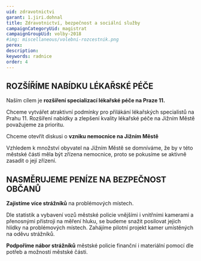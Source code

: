 ```yaml
---
uid: zdravotnictvi
garant: 1.jiri.dohnal
title: Zdravotnictví, bezpečnost a sociální služby
campaignCategoryUid: magistrat
campaignGroupUid: volby-2018
#img: miscellaneous/volebni-rozcestnik.png
perex: 
description: 
keywords: radnice
order: 4
---
```


## ROZŠÍŘÍME NABÍDKU LÉKAŘSKÉ PÉČE
 
Naším cílem je **rozšíření specializací lékařské péče na Praze 11.**

Chceme vytvářet atraktivní podmínky pro přilákání lékařských specialistů na Prahu 11. Rozšíření nabídky a zlepšení kvality lékařské péče na Jižním Městě považujeme za prioritu.
 
Chceme otevřít diskusi o **vzniku nemocnice na Jižním Městě**

Vzhledem k množství obyvatel na Jižním Městě se domníváme, že by v této městské části měla být zřízena nemocnice, proto se pokusíme se aktivně zasadit o její zřízení.
 
## NASMĚRUJEME PENÍZE NA BEZPEČNOST OBČANŮ
 
**Zajistíme více strážníků** na problémových místech.

Dle statistik a vybavení vozů městské policie vnějšími i vnitřními kamerami a přenosnými přístroji na měření hluku, se budeme snažit posilovat jejich hlídky na problémových místech. Zahájíme pilotní projekt kamer umístěných na oděvu strážníků.
 
**Podpoříme nábor strážníků** městské policie finanční i materiální pomocí dle potřeb a možností městské části.